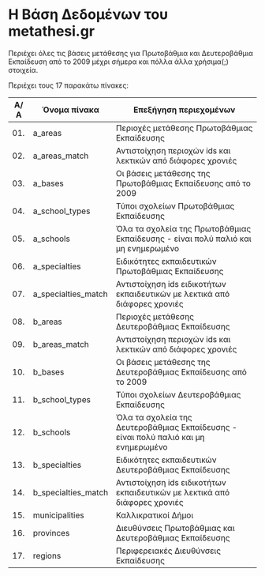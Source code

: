 # Η Βάση Δεδομένων του metathesi.gr

Περιέχει όλες τις βάσεις μετάθεσης για Πρωτοβάθμια και Δευτεροβάθμια Εκπαίδευση από το 2009 μέχρι σήμερα και πόλλα άλλα χρήσιμα(;) στοιχεία.

Περιέχει τους 17 παρακάτω πίνακες:

Α/Α | Όνομα πίνακα          | Επεξήγηση περιεχομένων
----|-----------------------| -----------------------
01. | a_areas               | Περιοχές μετάθεσης Πρωτοβάθμιας Εκπαίδευσης
02. | a_areas_match         | Αντιστοίχηση περιοχών ids και λεκτικών από διάφορες χρονιές
03. | a_bases               | Οι βάσεις μετάθεσης της Πρωτοβάθμιας Εκπαίδευσης από το 2009
04. | a_school_types        | Τύποι σχολείων Πρωτοβάθμιας Εκπαίδευσης
05. | a_schools             | Όλα τα σχολεία της Πρωτοβάθμιας Εκπαίδευσης - είναι πολύ παλιό και μη ενημερωμένο
06. | a_specialties         | Ειδικότητες εκπαιδευτικών Πρωτοβάθμιας Εκπαίδευσης
07. | a_specialties_match   | Αντιστοίχηση ids ειδικοτήτων εκπαιδευτικών με λεκτικά από διάφορες χρονιές
08. | b_areas               | Περιοχές μετάθεσης Δευτεροβάθμιας Εκπαίδευσης
09. | b_areas_match         | Αντιστοίχηση περιοχών ids και λεκτικών από διάφορες χρονιές
10. | b_bases               | Οι βάσεις μετάθεσης της Δευτεροβάθμιας Εκπαίδευσης από το 2009
11. | b_school_types        | Τύποι σχολείων Δευτεροβάθμιας Εκπαίδευσης
12. | b_schools             | Όλα τα σχολεία της Δευτεροβάθμιας Εκπαίδευσης - είναι πολύ παλιό και μη ενημερωμένο
13. | b_specialties         | Ειδικότητες εκπαιδευτικών Δευτεροβάθμιας Εκπαίδευσης
14. | b_specialties_match   | Αντιστοίχηση ids ειδικοτήτων εκπαιδευτικών με λεκτικά από διάφορες χρονιές
15. | municipalities        | Καλλικρατικοί Δήμοι
16. | provinces             | Διευθύνσεις Πρωτοβάθμιας και Δευτεροβάθμιας Εκπαίδευσης
17. | regions               | Περιφερειακές Διευθύνσεις Εκπαίδευσης
